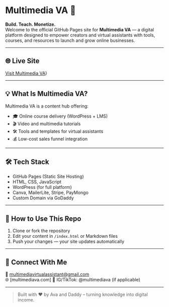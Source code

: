 # Multimedia VA 🎥  
**Build. Teach. Monetize.**  
Welcome to the official GitHub Pages site for **Multimedia VA** — a digital platform designed to empower creators and virtual assistants with tools, courses, and resources to launch and grow online businesses.

---

## 🌐 Live Site
[Visit Multimedia VA](https://multimediava.com))  

---

## 💡 What Is Multimedia VA?

Multimedia VA is a content hub offering:
- 🎓 Online course delivery (WordPress + LMS)
- 🎬 Video and multimedia tutorials
- 🛠️ Tools and templates for virtual assistants
- 💰 Low-cost sales funnel integration

---

## 🛠️ Tech Stack
- GitHub Pages (Static Site Hosting)
- HTML, CSS, JavaScript
- WordPress (for full platform)
- Canva, MailerLite, Stripe, PayMongo
- Custom Domain via GoDaddy

---

## 🚀 How to Use This Repo
1. Clone or fork the repository
2. Edit your content in `/index.html` or Markdown files
3. Push your changes — your site updates automatically

---

## 🔗 Connect With Me
📧 multimediavirtualassistant@gmail.com  
🌐 [multimediava.com] 
📸 IG/TikTok: @multimediava (if applicable)

---

> Built with ❤️ by Ava and Daddy – turning knowledge into digital income.
